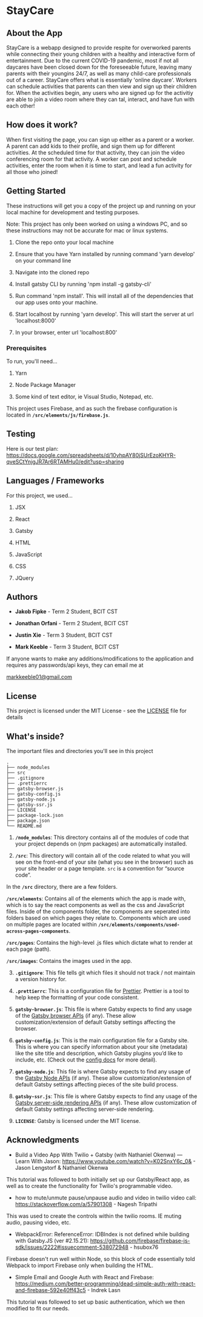 # StayCare

## About the App

StayCare is a webapp designed to provide respite for overworked parents while connecting their young children with a healthy and interactive
form of entertainment. Due to the current COVID-19 pandemic, most if not all daycares have been closed down for the foreseeable future, leaving
many parents with their youngins 24/7, as well as many child-care professionals out of a career. StayCare offers what is essentially 'online daycare'. Workers can schedule activities that parents can then view and sign up their children for. When the activities begin, any users who are signed up for the activitiy are able to join a video room where they can tal, interact, and have fun with each other!

## How does it work?

When first visiting the page, you can sign up either as a parent or a worker. A parent can add
kids to their profile, and sign them up for different activities. At the scheduled time for that
activity, they can join the video conferencing room for that activity. A worker can post and
schedule activities, enter the room when it is time to start, and lead a fun activity for all those
who joined!

## Getting Started

These instructions will get you a copy of the project up and running on your local machine for development and testing purposes. 

Note: This project has only been worked on using a windows PC, and so these instructions may not be accurate for mac or linux systems.

1. Clone the repo onto your local machine

2. Ensure that you have Yarn installed by running command 'yarn develop' on your command line

3. Navigate into the cloned repo

4. Install gatsby CLI by running 'npm install -g gatsby-cli'

5. Run command 'npm install'. This will install all of the dependencies that our app uses onto your machine.

6. Start localhost by running 'yarn develop'. This will start the server at url 'localhost:8000'

7. In your browser, enter url 'localhost:800'

### Prerequisites

To run, you'll need...

1. Yarn

2. Node Package Manager

3. Some kind of text editor, ie Visual Studio, Notepad, etc.

This project uses Firebase, and as such the firebase configuration is located in **`/src/elements/js/firebase.js`**.

## Testing

Here is our test plan: https://docs.google.com/spreadsheets/d/10vhpAY80jSUrEzoKHYR-qveSCtYnjgJR7Ar6RTAMHu0/edit?usp=sharing

## Languages / Frameworks

For this project, we used...

1. JSX

2. React

3. Gatsby

4. HTML

5. JavaScript

6. CSS

7. JQuery

## Authors

* **Jakob Fipke** - Term 2 Student, BCIT CST

* **Jonathan Orfani** - Term 2 Student, BCIT CST

* **Justin Xie** - Term 3 Student, BCIT CST

* **Mark Keeble** - Term 3 Student, BCIT CST

If anyone wants to make any additions/modifications to the application and requires any passwords/api keys, they can email me at 

markkeeble01@gmail.com

## License

This project is licensed under the MIT License - see the [LICENSE](LICENSE) file for details

## What's inside?

The important files and directories you'll see in this project

    .
    ├── node_modules
    ├── src
    ├── .gitignore
    ├── .prettierrc
    ├── gatsby-browser.js
    ├── gatsby-config.js
    ├── gatsby-node.js
    ├── gatsby-ssr.js
    ├── LICENSE
    ├── package-lock.json
    ├── package.json
    └── README.md

1.  **`/node_modules`**: This directory contains all of the modules of code that your project depends on (npm packages) are automatically installed.

2.  **`/src`**: This directory will contain all of the code related to what you will see on the front-end of your site (what you see in the browser) such as your site header or a page template. `src` is a convention for “source code”.

In the **`/src`** directory, there are a few folders.

**`/src/elements`**: Contains all of the elements which the app is made with, which is to say the react components as well as the css and JavaScript files. Inside of the components folder, the components are seperated into folders based on which pages they relate to. Components which are used on multiple pages are located within **`/src/elements/components/used-across-pages-components`**.

**`/src/pages`**: Contains the high-level .js files which dictate what to render at each page (path).

**`/src/images`**: Contains the images used in the app.

3.  **`.gitignore`**: This file tells git which files it should not track / not maintain a version history for.

4.  **`.prettierrc`**: This is a configuration file for [Prettier](https://prettier.io/). Prettier is a tool to help keep the formatting of your code consistent.

5.  **`gatsby-browser.js`**: This file is where Gatsby expects to find any usage of the [Gatsby browser APIs](https://www.gatsbyjs.org/docs/browser-apis/) (if any). These allow customization/extension of default Gatsby settings affecting the browser.

6.  **`gatsby-config.js`**: This is the main configuration file for a Gatsby site. This is where you can specify information about your site (metadata) like the site title and description, which Gatsby plugins you’d like to include, etc. (Check out the [config docs](https://www.gatsbyjs.org/docs/gatsby-config/) for more detail).

7.  **`gatsby-node.js`**: This file is where Gatsby expects to find any usage of the [Gatsby Node APIs](https://www.gatsbyjs.org/docs/node-apis/) (if any). These allow customization/extension of default Gatsby settings affecting pieces of the site build process.

8.  **`gatsby-ssr.js`**: This file is where Gatsby expects to find any usage of the [Gatsby server-side rendering APIs](https://www.gatsbyjs.org/docs/ssr-apis/) (if any). These allow customization of default Gatsby settings affecting server-side rendering.

9.  **`LICENSE`**: Gatsby is licensed under the MIT license.

## Acknowledgments

* Build a Video App With Twilio + Gatsby (with Nathaniel Okenwa) — Learn With Jason: https://www.youtube.com/watch?v=K02SnxY6c_0& - Jason Lengstorf & Nathaniel Okenwa

This tutorial was followed to both initially set up our Gatsby/React app, as well as to create the functionality for Twilio's programmable video.

* how to mute/unmute pause/unpause audio and video in twilio video call: https://stackoverflow.com/a/57901308 - Nagesh Tripathi

This was used to create the controls within the twilio rooms. IE muting audio, pausing video, etc.

* WebpackError: ReferenceError: IDBIndex is not defined while building with Gatsby.JS (ver #2.15.21): https://github.com/firebase/firebase-js-sdk/issues/2222#issuecomment-538072948 - hsubox76 

Firebase doesn't run well within Node, so this block of code essentially told Webpack to import Firebase only when building the HTML.

* Simple Email and Google Auth with React and Firebase: https://medium.com/better-programming/dead-simple-auth-with-react-and-firebase-592e40ff43c5 - Indrek Lasn

This tutorial was followed to set up basic authentication, which we then modified to fit our needs.